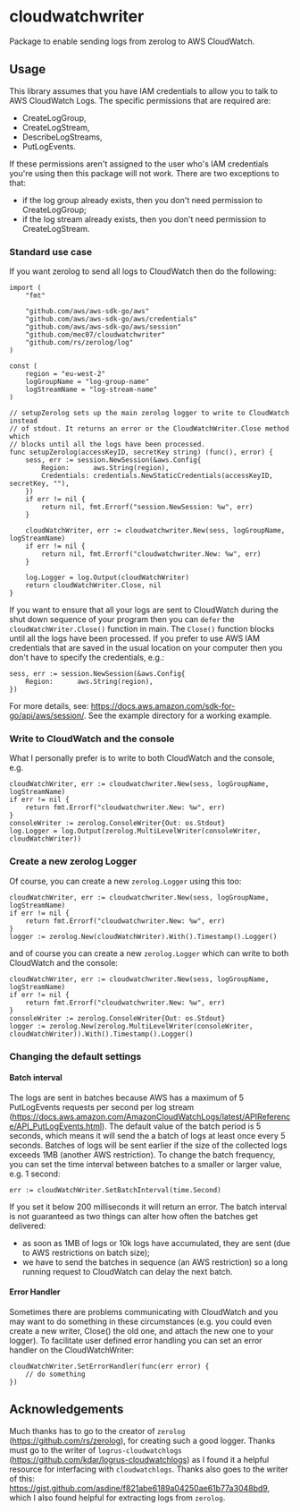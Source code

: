# cloudwatchwriter
Package to enable sending logs from zerolog to AWS CloudWatch.

## Usage

This library assumes that you have IAM credentials to allow you to talk to AWS CloudWatch Logs.
The specific permissions that are required are:
- CreateLogGroup,
- CreateLogStream,
- DescribeLogStreams,
- PutLogEvents.

If these permissions aren't assigned to the user who's IAM credentials you're using then this package will not work.
There are two exceptions to that:
- if the log group already exists, then you don't need permission to CreateLogGroup;
- if the log stream already exists, then you don't need permission to CreateLogStream.

### Standard use case
If you want zerolog to send all logs to CloudWatch then do the following:
```golang
import (
	"fmt"

	"github.com/aws/aws-sdk-go/aws"
	"github.com/aws/aws-sdk-go/aws/credentials"
	"github.com/aws/aws-sdk-go/aws/session"
	"github.com/mec07/cloudwatchwriter"
	"github.com/rs/zerolog/log"
)

const (
    region = "eu-west-2"
    logGroupName = "log-group-name"
    logStreamName = "log-stream-name"
)

// setupZerolog sets up the main zerolog logger to write to CloudWatch instead
// of stdout. It returns an error or the CloudWatchWriter.Close method which
// blocks until all the logs have been processed.
func setupZerolog(accessKeyID, secretKey string) (func(), error) {
	sess, err := session.NewSession(&aws.Config{
		Region:      aws.String(region),
		Credentials: credentials.NewStaticCredentials(accessKeyID, secretKey, ""),
	})
	if err != nil {
		return nil, fmt.Errorf("session.NewSession: %w", err)
	}

	cloudWatchWriter, err := cloudwatchwriter.New(sess, logGroupName, logStreamName)
	if err != nil {
		return nil, fmt.Errorf("cloudwatchwriter.New: %w", err)
	}

	log.Logger = log.Output(cloudWatchWriter)
	return cloudWatchWriter.Close, nil
}
```
If you want to ensure that all your logs are sent to CloudWatch during the shut down sequence of your program then you can `defer` the `cloudWatchWriter.Close()` function in main.
The `Close()` function blocks until all the logs have been processed.
If you prefer to use AWS IAM credentials that are saved in the usual location on your computer then you don't have to specify the credentials, e.g.:
```golang
sess, err := session.NewSession(&aws.Config{
    Region:      aws.String(region),
})
```
For more details, see: https://docs.aws.amazon.com/sdk-for-go/api/aws/session/.
See the example directory for a working example.

### Write to CloudWatch and the console
What I personally prefer is to write to both CloudWatch and the console, e.g.
```golang
cloudWatchWriter, err := cloudwatchwriter.New(sess, logGroupName, logStreamName)
if err != nil {
    return fmt.Errorf("cloudwatchwriter.New: %w", err)
}
consoleWriter := zerolog.ConsoleWriter{Out: os.Stdout}
log.Logger = log.Output(zerolog.MultiLevelWriter(consoleWriter, cloudWatchWriter))
```

### Create a new zerolog Logger
Of course, you can create a new `zerolog.Logger` using this too:
```golang
cloudWatchWriter, err := cloudwatchwriter.New(sess, logGroupName, logStreamName)
if err != nil {
    return fmt.Errorf("cloudwatchwriter.New: %w", err)
}
logger := zerolog.New(cloudWatchWriter).With().Timestamp().Logger()
```
and of course you can create a new `zerolog.Logger` which can write to both CloudWatch and the console:
```golang
cloudWatchWriter, err := cloudwatchwriter.New(sess, logGroupName, logStreamName)
if err != nil {
    return fmt.Errorf("cloudwatchwriter.New: %w", err)
}
consoleWriter := zerolog.ConsoleWriter{Out: os.Stdout}
logger := zerolog.New(zerolog.MultiLevelWriter(consoleWriter, cloudWatchWriter)).With().Timestamp().Logger()
```

### Changing the default settings

#### Batch interval
The logs are sent in batches because AWS has a maximum of 5 PutLogEvents requests per second per log stream (https://docs.aws.amazon.com/AmazonCloudWatchLogs/latest/APIReference/API_PutLogEvents.html).
The default value of the batch period is 5 seconds, which means it will send the a batch of logs at least once every 5 seconds.
Batches of logs will be sent earlier if the size of the collected logs exceeds 1MB (another AWS restriction).
To change the batch frequency, you can set the time interval between batches to a smaller or larger value, e.g. 1 second:
```golang
err := cloudWatchWriter.SetBatchInterval(time.Second)
```
If you set it below 200 milliseconds it will return an error.
The batch interval is not guaranteed as two things can alter how often the batches get delivered:
- as soon as 1MB of logs or 10k logs have accumulated, they are sent (due to AWS restrictions on batch size);
- we have to send the batches in sequence (an AWS restriction) so a long running request to CloudWatch can delay the next batch.

#### Error Handler
Sometimes there are problems communicating with CloudWatch and you may want to do something in these circumstances (e.g. you could even create a new writer, Close() the old one, and attach the new one to your logger).
To facilitate user defined error handling you can set an error handler on the CloudWatchWriter:
```golang
cloudWatchWriter.SetErrorHandler(func(err error) {
	// do something
})
```


## Acknowledgements
Much thanks has to go to the creator of `zerolog` (https://github.com/rs/zerolog), for creating such a good logger.
Thanks must go to the writer of `logrus-cloudwatchlogs` (https://github.com/kdar/logrus-cloudwatchlogs) as I found it a helpful resource for interfacing with `cloudwatchlogs`.
Thanks also goes to the writer of this: https://gist.github.com/asdine/f821abe6189a04250ae61b77a3048bd9, which I also found helpful for extracting logs from `zerolog`.
